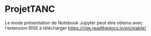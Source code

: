 # ProjetTANC



Le mode présentation de Notebook Jupyter peut etre obtenu avec l'extension RISE  à télécharger https://rise.readthedocs.io/en/stable/

